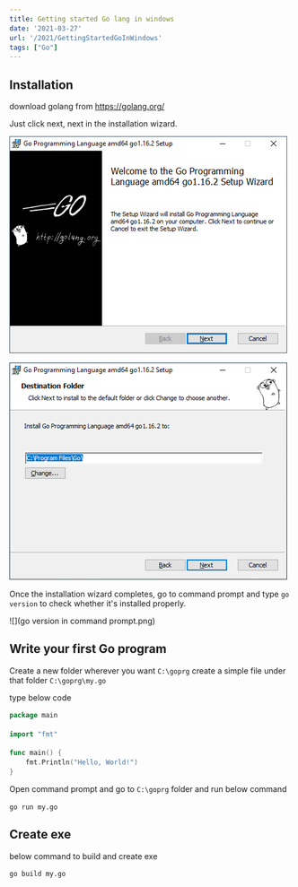 ```yaml
---
title: Getting started Go lang in windows
date: '2021-03-27'
url: '/2021/GettingStartedGoInWindows'
tags: ["Go"]
---
```


## Installation

download golang from https://golang.org/

Just click next, next in the installation wizard.

![](setupwizard01.png)

![](setupwizard02.png)

Once the installation wizard completes, go to command prompt and type `go version` to check whether it's installed properly.

![](go version in command prompt.png)

## Write your first Go program

Create a new folder wherever you want `C:\goprg`
create a simple file under that folder `C:\goprg\my.go`

type below code

```go
package main

import "fmt"

func main() {
    fmt.Println("Hello, World!")
}
```

Open command prompt and go to `C:\goprg` folder and run below command

`go run my.go`

## Create exe

below command to build and create exe

```
go build my.go
```
